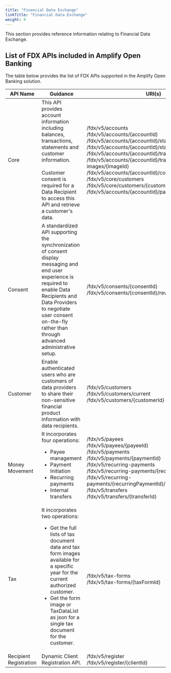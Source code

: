```yaml
---
title: "Financial Data Exchange"
linkTitle: "Financial Data Exchange"
weight: 9
---
```


This section provides reference information relating to Financial Data Exchange.

## List of FDX APIs included in Amplify Open Banking

The table below provides the list of FDX APIs supported in the Amplify Open Banking solution.

|  API Name | Guidance | URI(s) |
|  -------- | -------- | ------ |
| Core | This API provides account information including balances, transactions, statements and customer information.<br></br>Customer consent is required for a Data Recipient to access this API and retrieve a customer's data. | /fdx/v5/accounts<br> /fdx/v5/accounts/{accountId}<br> /fdx/v5/accounts/{accountId}/statements<br> /fdx/v5/accounts/{accountId}/statements/{statementId}<br> /fdx/v5/accounts/{accountId}/transactions<br> /fdx/v5/accounts/{accountId}/transaction-images/{imageId}<br> /fdx/v5/accounts/{accountId}/contact<br>/fdx/v5/core/customers<br>/fdx/v5/core/customers/{customerId}<br> /fdx/v5/accounts/{accountId}/payment-networks |
| Consent | A standardized API supporting the synchronization of consent display messaging and end user experience is required to enable Data Recipients and Data Providers to negotiate user consent on-the-fly rather than through advanced administrative setup. | /fdx/v5/consents/{consentId}<br>/fdx/v5/consents/{consentId}/revocation |
| Customer | Enable authenticated users who are customers of data providers to share their non-sensitive financial product information with data recipients. | /fdx/v5/customers<br>/fdx/v5/customers/current<br>/fdx/v5/customers/{customerId} |
| Money Movement | It incorporates four operations:<ul><li>Payee management</li><li>Payment Initiation</li><li>Recurring payments</li><li>Internal transfers</li></ul>| /fdx/v5/payees <br> /fdx/v5/payees/{payeeId} <br> /fdx/v5/payments <br> /fdx/v5/payments/{paymentId} <br> /fdx/v5/recurring-payments <br> /fdx/v5/recurring-payments/{recurringPaymentId} <br> /fdx/v5/recurring-payments/{recurringPaymentId}/payments <br> /fdx/v5/transfers <br> /fdx/v5/transfers/{transferId} |
| Tax | It incorporates two operations:<ul><li>Get the full lists of tax document data and tax form images available for a specific year for the current authorized customer.</li><li>Get the form image or TaxDataList as json for a single tax document for the customer.</li></ul>| /fdx/v5/tax-forms <br> /fdx/v5/tax-forms/{taxFormId} |
| Recipient Registration | Dynamic Client Registration API. | /fdx/v5/register<br>/fdx/v5/register/{clientId} |
